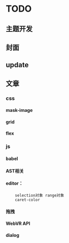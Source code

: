 # TODO

## 主题开发
## 封面
## update


## 文章
### css 

#### mask-image	
#### grid
#### flex



### js
#### babel
#### AST相关
#### editor：
		selection对象 range对象
		caret-color
#### 拖拽
#### WebVR API
#### dialog


